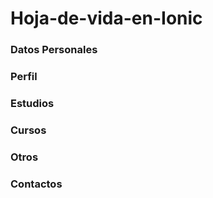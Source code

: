 # Hoja-de-vida-en-Ionic
### Datos Personales
### Perfil
### Estudios
### Cursos
### Otros
### Contactos

